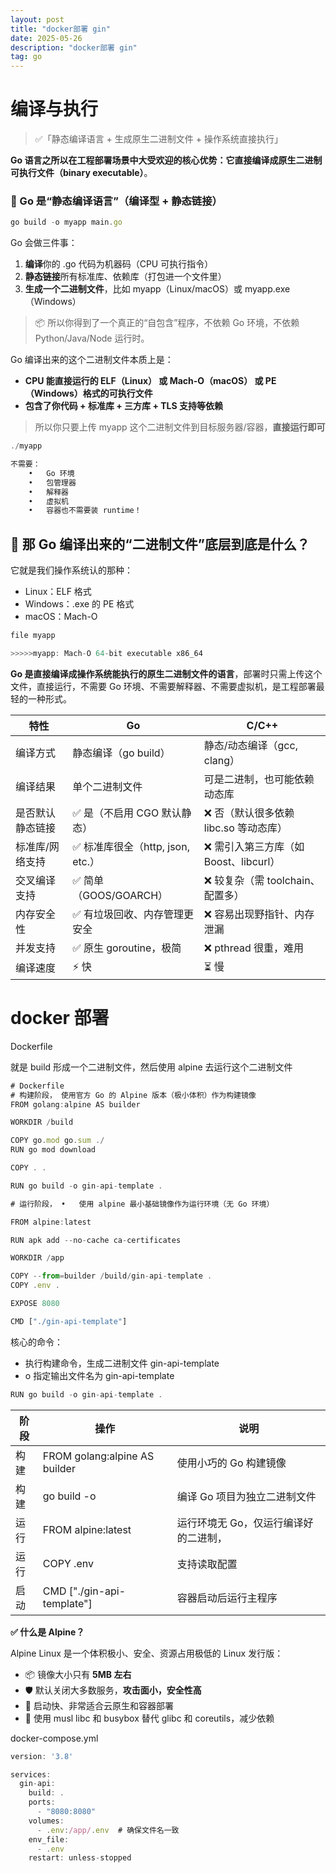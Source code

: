 ```yaml
---
layout: post
title: "docker部署 gin"
date: 2025-05-26
description: "docker部署 gin"
tag: go
---   
```


# 编译与执行

> ✅「静态编译语言 + 生成原生二进制文件 + 操作系统直接执行」
> 

**Go 语言之所以在工程部署场景中大受欢迎的核心优势：它直接编译成原生二进制可执行文件（binary executable）**。

### **🔧 Go 是“静态编译语言”（编译型 + 静态链接）**

```jsx
go build -o myapp main.go
```

Go 会做三件事：

1. **编译**你的 .go 代码为机器码（CPU 可执行指令）
2. **静态链接**所有标准库、依赖库（打包进一个文件里）
3. **生成一个二进制文件**，比如 myapp（Linux/macOS）或 myapp.exe（Windows）

> 📦 所以你得到了一个真正的“自包含”程序，不依赖 Go 环境，不依赖 Python/Java/Node 运行时。
> 

Go 编译出来的这个二进制文件本质上是：

- **CPU 能直接运行的 ELF（Linux） 或 Mach-O（macOS） 或 PE（Windows）格式的可执行文件**
- **包含了你代码 + 标准库 + 三方库 + TLS 支持等依赖**

> 所以你只要上传 myapp 这个二进制文件到目标服务器/容器，**直接运行即可**
> 

```jsx
./myapp

不需要：
	•	Go 环境
	•	包管理器
	•	解释器
	•	虚拟机
	•	容器也不需要装 runtime！
```

## **🧠 那 Go 编译出来的“二进制文件”底层到底是什么？**

它就是我们操作系统认的那种：

- Linux：ELF 格式
- Windows：.exe 的 PE 格式
- macOS：Mach-O

```jsx
file myapp

>>>>>myapp: Mach-O 64-bit executable x86_64 
```

**Go 是直接编译成操作系统能执行的原生二进制文件的语言**，部署时只需上传这个文件，直接运行，不需要 Go 环境、不需要解释器、不需要虚拟机，是工程部署最轻的一种形式。

| **特性** | **Go** | **C/C++** |
| --- | --- | --- |
| 编译方式 | 静态编译（go build） | 静态/动态编译（gcc, clang） |
| 编译结果 | 单个二进制文件 | 可是二进制，也可能依赖动态库 |
| 是否默认静态链接 | ✅ 是（不启用 CGO 默认静态） | ❌ 否（默认很多依赖 libc.so 等动态库） |
| 标准库/网络支持 | ✅ 标准库很全（http, json, etc.） | ❌ 需引入第三方库（如 Boost、libcurl） |
| 交叉编译支持 | ✅ 简单（GOOS/GOARCH） | ❌ 较复杂（需 toolchain、配置多） |
| 内存安全性 | ✅ 有垃圾回收、内存管理更安全 | ❌ 容易出现野指针、内存泄漏 |
| 并发支持 | ✅ 原生 goroutine，极简 | ❌ pthread 很重，难用 |
| 编译速度 | ⚡ 快 | ⏳ 慢 |

# docker 部署

Dockerfile

就是 build 形成一个二进制文件，然后使用 alpine 去运行这个二进制文件

```jsx
# Dockerfile
# 构建阶段，	使用官方 Go 的 Alpine 版本（极小体积）作为构建镜像
FROM golang:alpine AS builder

WORKDIR /build

COPY go.mod go.sum ./
RUN go mod download

COPY . .

RUN go build -o gin-api-template .

# 运行阶段，	•	使用 alpine 最小基础镜像作为运行环境（无 Go 环境）

FROM alpine:latest

RUN apk add --no-cache ca-certificates

WORKDIR /app

COPY --from=builder /build/gin-api-template .
COPY .env .

EXPOSE 8080

CMD ["./gin-api-template"]
```

核心的命令：

- 执行构建命令，生成二进制文件 gin-api-template
- o 指定输出文件名为 gin-api-template

```jsx
RUN go build -o gin-api-template .
```

| **阶段** | **操作** | **说明** |
| --- | --- | --- |
| 构建 | FROM golang:alpine AS builder | 使用小巧的 Go 构建镜像 |
| 构建 | go build -o | 编译 Go 项目为独立二进制文件 |
| 运行 | FROM alpine:latest | 运行环境无 Go，仅运行编译好的二进制， |
| 运行 | COPY .env | 支持读取配置 |
| 启动 | CMD ["./gin-api-template"] | 容器启动后运行主程序 |

**✅ 什么是 Alpine？**

Alpine Linux 是一个体积极小、安全、资源占用极低的 Linux 发行版：

- 📦 镜像大小只有 **5MB 左右**
- 🛡️ 默认关闭大多数服务，**攻击面小，安全性高**
- 🚀 启动快、非常适合云原生和容器部署
- 🧊 使用 musl libc 和 busybox 替代 glibc 和 coreutils，减少依赖

docker-compose.yml

```jsx
version: '3.8'

services:
  gin-api:
    build: .
    ports:
      - "8080:8080"
    volumes:
      - .env:/app/.env  # 确保文件名一致
    env_file:
      - .env
    restart: unless-stopped
```